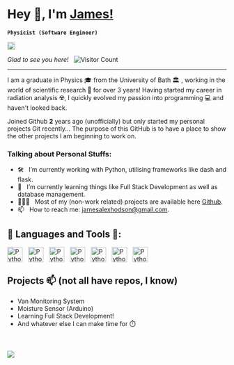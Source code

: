# Hey 👋, I'm [James!](https://github.com/jamesdidathing)
**` Physicist (Software Engineer) `**

<a href='https://www.linkedin.com/in/james-a-hodson/'><img alt="linkedin" src="https://img.shields.io/badge/LinkedIn-0077B5?style=for-the-badge&logo=linkedin&logoColor=white" height='18px'/></a> 

*Glad to see you here!* &nbsp; ![Visitor Count](https://komarev.com/ghpvc/?username=jamesdidathing&color=green)

-----------------------------------

I am a graduate in Physics 🎓 from the University of Bath 🏛 , working in the world of scientific research 🔬 for over 3 years! Having started my career in radiation analysis ☢️, I quickly evolved my passion into programming 💻 and haven't looked back.

Joined Github **2** years ago (unofficially) but only started my personal projects Git recently... The purpose of this GitHub is to have a place to show the other projects I am beginning to work on.

### Talking about Personal Stuffs:

- 🛠 &nbsp; I’m currently working with Python, utilising frameworks like dash and flask.
- 🌱 &nbsp; I’m currently learning things like Full Stack Development as well as database management.
- 👨🏻‍💻 &nbsp; Most of my (non-work related) projects are available here [Github](https://github.com/jamesdidathing).
- 📫 &nbsp; How to reach me: jamesalexhodson@gmail.com.

## 🔨 Languages and Tools 🔨:
<img align="left" alt="Python" width="35px" style="padding-right:10px;" src="https://cdn.jsdelivr.net/gh/devicons/devicon/icons/python/python-original.svg" />
<img align="left" alt="Python" width="35px" style="padding-right:10px;" src="https://cdn.jsdelivr.net/gh/devicons/devicon/icons/linux/linux-original.svg" />
<img align="left" alt="Python" width="35px" style="padding-right:10px;" src="https://cdn.jsdelivr.net/gh/devicons/devicon/icons/github/github-original.svg" />
<img align="left" alt="Python" width="35px" style="padding-right:10px;" src="https://cdn.jsdelivr.net/gh/devicons/devicon/icons/gitlab/gitlab-original.svg" />
<img align="left" alt="Python" width="35px" style="padding-right:10px;" src="https://cdn.jsdelivr.net/gh/devicons/devicon/icons/pandas/pandas-original-wordmark.svg" />
<img align="left" alt="Python" width="35px" style="padding-right:10px;" src="https://cdn.jsdelivr.net/gh/devicons/devicon/icons/latex/latex-original.svg" />
<img align="left" alt="Python" width="35px" style="padding-right:10px;" src="https://cdn.jsdelivr.net/gh/devicons/devicon/icons/vscode/vscode-original.svg" />

<br/><br/>


## Projects 📫 (not all have repos, I know)
- Van Monitoring System
- Moisture Sensor (Arduino)
- Learning Full Stack Development!
- And whatever else I can make time for ⏱️

<br/><br/>
<a href="https://github.com/anuraghazra/github-readme-stats">
  <img align="center" src="https://github-readme-stats.vercel.app/api?username=jamesdidathing&show_icons=true&theme=radical" />
</a>


